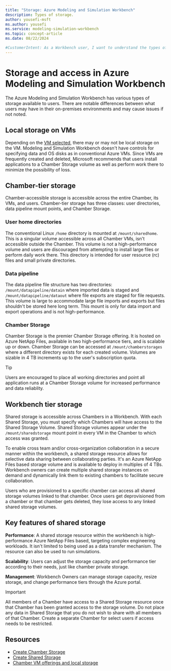 ```yaml
---
title: "Storage: Azure Modeling and Simulation Workbench"
description: Types of storage.
author: yousefi-msft
ms.author: yousefi
ms.service: modeling-simulation-workbench
ms.topic: concept-article
ms.date: 08/22/2024

#CustomerIntent: As a Workbench user, I want to understand the types of storage available in the Azure Modeling and Simulation Workbench.
---
```

# Storage and access in Azure Modeling and Simulation Workbench

The Azure Modeling and Simulation Workbench has various types of storage available to users. There are notable differences between what users may have in their on-premises environments and may cause issues if not noted.

## Local storage on VMs

Depending on the [VM selected](./concept-vm-offerings.md), there may or may not be local storage on the VM. Modeling and Simulation Workbench doesn't have controls for specifying data and OS disks as in conventional Azure VMs. Since VMs are frequently created and deleted, Microsoft recommends that users install applications to a Chamber Storage volume as well as perform work there to minimize the possibility of loss.

## Chamber-tier storage

Chamber-accessible storage is accessible across the entire Chamber, its VMs, and users. Chamber-tier storage has three classes: user directories, data pipeline mount points, and Chamber Storage.

### User home directories

The conventional Linux `/home` directory is mounted at `/mount/sharedhome`. This is a singular volume accessible across all Chamber VMs, isn't accessible outside the Chamber. This volume is not a high-performance volume and users are discouraged from attempting to install large files or perform daily work there. This directory is intended for user resource (rc) files and small private directories.

### Data pipeline

The data pipeline file structure has two directories: `/mount/datapipeline/datain` where imported data is staged and `/mount/datapipeline/dataout` where file exports are staged for file requests. This volume is large to accommodate large file imports and exports but files shouldn't be stored here long term. This mount is only for data import and export operations and is not high-performance.

### Chamber Storage

Chamber Storage is the premier Chamber Storage offering. It is hosted on Azure NetApp Files, available in two high-performance tiers, and is scalable up or down. Chamber Storage can be accessed at `/mount/chamberstorages` where a different directory exists for each created volume. Volumes are sizable in 4 TB increments up to the user's subscription quota.

> [!TIP]
> Users are encouraged to place all working directories and point all application runs at a Chamber Storage volume for increased performance and data reliablity.

## Workbench tier storage

Shared storage is accessible across Chambers in a Workbench. With each Shared Storage, you must specify which Chambers will have access to the Shared Storage Volume. Shared Storage volumes appear under the `/mount/sharedstorage` mount point in every VM in the Chamber to which access was granted.

To enable cross team and/or cross-organization collaboration in a secure manner within the workbench, a shared storage resource allows for selective data sharing between collaborating parties. It's an Azure NetApp Files based storage volume and is available to deploy in multiples of 4 TBs. Workbench owners can create multiple shared storage instances on demand and dynamically link them to existing chambers to facilitate secure collaboration.

Users who are provisioned to a specific chamber can access all shared storage volumes linked to that chamber. Once users get deprovisioned from a chamber or that chamber gets deleted, they lose access to any linked shared storage volumes.

## Key features of shared storage

**Performance**: A shared storage resource within the workbench is high-performance Azure NetApp Files based, targeting complex engineering workloads. It isn't limited to being used as a data transfer mechanism. The resource can also be used to run simulations.

**Scalability**: Users can adjust the storage capacity and performance tier according to their needs, just like chamber private storage.

**Management**: Workbench Owners can manage storage capacity, resize storage, and change performance tiers through the Azure portal.

> [!IMPORTANT]
> All members of a Chamber have access to a Shared Storage resource once that Chamber has been granted access to the storage volume. Do not place any data in Shared Storage that you do not wish to share with all members of that Chamber. Create a separate Chamber for select users if access needs to be restricted.

## Resources

* [Create Chamber Storage](./how-to-guide-manage-chamber-storage.md)
* [Create Shared Storage](./how-to-guide-manage-shared-storage.md)
* [Chamber VM offerings and local storage](./concept-vm-offerings.md)
